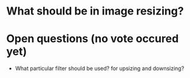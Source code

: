 # What should be in image resizing?



# Open questions (no vote occured yet)

- What particular filter should be used? for upsizing and downsizing?